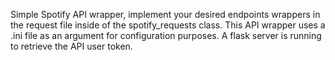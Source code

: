 Simple Spotify API wrapper, implement your desired endpoints wrappers in the request file inside of the spotify_requests class.
This API wrapper uses a .ini file as an argument for configuration purposes.
A flask server is running to retrieve the API user token.
